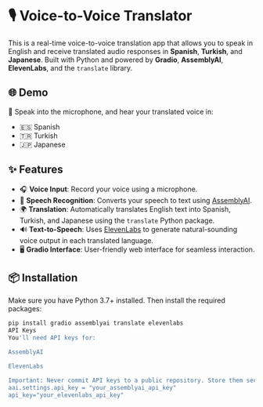 # 🎙️ Voice-to-Voice Translator

This is a real-time voice-to-voice translation app that allows you to speak in English and receive translated audio responses in **Spanish**, **Turkish**, and **Japanese**. Built with Python and powered by **Gradio**, **AssemblyAI**, **ElevenLabs**, and the `translate` library.

## 🌐 Demo

🎤 Speak into the microphone, and hear your translated voice in:

- 🇪🇸 Spanish  
- 🇹🇷 Turkish  
- 🇯🇵 Japanese  

## ✨ Features

- 🎧 **Voice Input**: Record your voice using a microphone.
- 📝 **Speech Recognition**: Converts your speech to text using [AssemblyAI](https://www.assemblyai.com/).
- 🌍 **Translation**: Automatically translates English text into Spanish, Turkish, and Japanese using the `translate` Python package.
- 🔊 **Text-to-Speech**: Uses [ElevenLabs](https://www.elevenlabs.io/) to generate natural-sounding voice output in each translated language.
- 🖥️ **Gradio Interface**: User-friendly web interface for seamless interaction.

## 📦 Installation

Make sure you have Python 3.7+ installed. Then install the required packages:

```bash
pip install gradio assemblyai translate elevenlabs
API Keys
You'll need API keys for:

AssemblyAI

ElevenLabs

Important: Never commit API keys to a public repository. Store them securely using environment variables or .env files.
aai.settings.api_key = "your_assemblyai_api_key"
api_key="your_elevenlabs_api_key"

